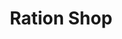 ---
title: "Ration Shop"
url: /pandalam/ration-shop-keerukuzhy-kurampala-road/
shop: Lebensmittel
---